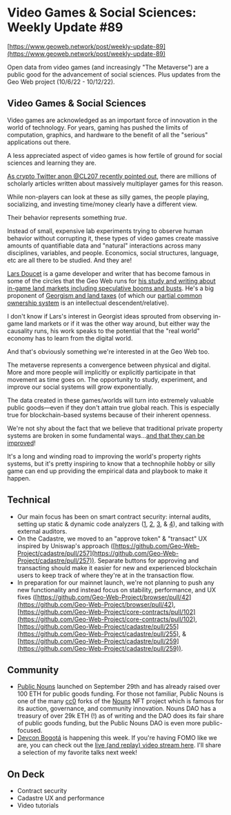 # Video Games & Social Sciences: Weekly Update #89

[https://www.geoweb.network/post/weekly-update-89](https://www.geoweb.network/post/weekly-update-89)

Open data from video games (and increasingly "The Metaverse") are a public good for the advancement of social sciences. Plus updates from the Geo Web project (10/6/22 - 10/12/22).

## Video Games & Social Sciences

Video games are acknowledged as an important force of innovation in the world of technology. For years, gaming has pushed the limits of computation, graphics, and hardware to the benefit of all the "serious" applications out there.

A less appreciated aspect of video games is how fertile of ground for social sciences and learning they are.

[As crypto Twitter anon @CL207 recently pointed out](https://twitter.com/CL207/status/1572394891178815491?s=20&t=D3auhgxJrDQ9pfMECX5YeQ), there are millions of scholarly articles written about massively multiplayer games for this reason.

While non-players can look at these as silly games, the people playing, socializing, and investing time/money clearly have a different view.

Their behavior represents something _true_.

Instead of small, expensive lab experiments trying to observe human behavior without corrupting it, these types of video games create massive amounts of quantifiable data and "natural" interactions across many disciplines, variables, and people. Economics, social structures, language, etc are all there to be studied. And they are!

[Lars Doucet](https://twitter.com/larsiusprime) is a game developer and writer that has become famous in some of the circles that the Geo Web runs for [his study and writing about in-game land markets including speculative booms and busts](http://gameofrent.com/). He's a big proponent of [Georgism and land taxes](https://en.wikipedia.org/wiki/Georgism) (of which our [partial common ownership system](https://docs.geoweb.network/concepts/partial-common-ownership) is an intellectual descendent/relative).

I don't know if Lars's interest in Georgist ideas sprouted from observing in-game land markets or if it was the other way around, but either way the causality runs, his work speaks to the potential that the "real world" economy has to learn from the digital world.

And that's obviously something we're interested in at the Geo Web too.

The metaverse represents a convergence between physical and digital. More and more people will implicitly or explicitly participate in that movement as time goes on. The opportunity to study, experiment, and improve our social systems will grow exponentially.

The data created in these games/worlds will turn into extremely valuable public goods—even if they don't attain true global reach. This is especially true for blockchain-based systems because of their inherent openness.

We're not shy about the fact that we believe that traditional private property systems are broken in some fundamental ways…[and that they can be improved](https://docs.geoweb.network/concepts/harberger-tax-misconceptions)!

It's a long and winding road to improving the world's property rights systems, but it's pretty inspiring to know that a technophile hobby or silly game can end up providing the empirical data and playbook to make it happen.

## Technical

- Our main focus has been on smart contract security: internal audits, setting up static & dynamic code analyzers ([1](https://github.com/crytic/slither), [2](https://github.com/ConsenSys/mythril), [3](https://github.com/crytic/echidna), & [4](https://github.com/trailofbits/manticore)), and talking with external auditors.
- On the Cadastre, we moved to an "approve token" & "transact" UX inspired by Uniswap's approach ([https://github.com/Geo-Web-Project/cadastre/pull/257](https://github.com/Geo-Web-Project/cadastre/pull/257)). Separate buttons for approving and transacting should make it easier for new and experienced blockchain users to keep track of where they're at in the transaction flow.
- In preparation for our mainnet launch, we're not planning to push any new functionality and instead focus on stability, performance, and UX fixes ([https://github.com/Geo-Web-Project/browser/pull/42](https://github.com/Geo-Web-Project/browser/pull/42), [https://github.com/Geo-Web-Project/core-contracts/pull/102](https://github.com/Geo-Web-Project/core-contracts/pull/102), [https://github.com/Geo-Web-Project/cadastre/pull/255](https://github.com/Geo-Web-Project/cadastre/pull/255), & [https://github.com/Geo-Web-Project/cadastre/pull/259](https://github.com/Geo-Web-Project/cadastre/pull/259)).

## Community

- [Public Nouns](https://publicnouns.wtf/) launched on September 29th and has already raised over 100 ETH for public goods funding. For those not familiar, Public Nouns is one of the many [cc0](https://creativecommons.org/share-your-work/public-domain/cc0/) forks of the [Nouns](https://nouns.wtf/) NFT project which is famous for its auction, governance, and community innovation. Nouns DAO has a treasury of over 29k ETH (!) as of writing and the DAO does its fair share of public goods funding, but the Public Nouns DAO is even more public-focused.
- [Devcon Bogotá](https://devcon.org/) is happening this week. If you're having FOMO like we are, you can check out the [live (and replay) video stream here](https://live.devcon.org/#). I'll share a selection of my favorite talks next week!

## On Deck

- Contract security
- Cadastre UX and performance
- Video tutorials
